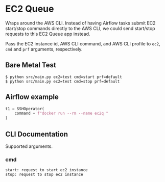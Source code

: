 # EC2 Queue
Wraps around the AWS CLI. Instead of having Airflow tasks submit EC2 start/stop commands directly to the AWS CLI, we could send start/stop requests to this EC2 Queue app instead. 

Pass the EC2 instance id, AWS CLI command, and AWS CLI profile to `ec2`, `cmd` and `prf` arguments, respectively.

## Bare Metal Test
```shell
$ python src/main.py ec2=test cmd=start prf=default
$ python src/main.py ec2=test cmd=stop prf=default
```

## Airflow example
```python
t1 = SSHOperator(
    command = f"docker run --rm --name ec2q "
)
```

## CLI Documentation
Supported arguments.
### cmd
```
start: request to start ec2 instance
stop: request to stop ec2 instance
```